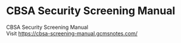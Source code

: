 # CBSA Security Screening Manual
CBSA Security Screening Manual<br>
Visit https://cbsa-screening-manual.gcmsnotes.com/
